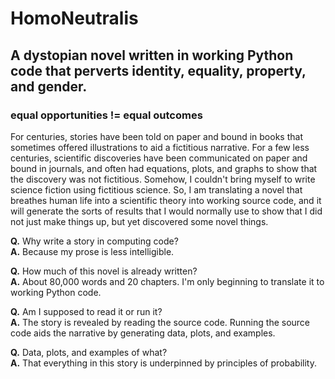 # HomoNeutralis

## A dystopian novel written in working Python code that perverts identity, equality, property, and gender.

### equal opportunities != equal outcomes

For centuries, stories have been told on paper and bound in books that sometimes offered illustrations to aid a fictitious narrative. For a few less centuries, scientific discoveries have been communicated on paper and bound in journals, and often had equations, plots, and graphs to show that the discovery was not fictitious. Somehow, I couldn't bring myself to write science fiction using fictitious science. So, I am translating a novel that breathes human life into a scientific theory into working source code, and it will generate the sorts of results that I would normally use to show that I did not just make things up, but yet discovered some novel things.

**Q.** Why write a story in computing code?  
**A.** Because my prose is less intelligible. 

**Q.** How much of this novel is already written?  
**A.** About 80,000 words and 20 chapters. I'm only beginning to translate it to working Python code. 

**Q.** Am I supposed to read it or run it?  
**A.** The story is revealed by reading the source code. Running the source code aids the narrative by generating data, plots, and examples.

**Q.** Data, plots, and examples of what?  
**A.** That everything in this story is underpinned by principles of probability. 